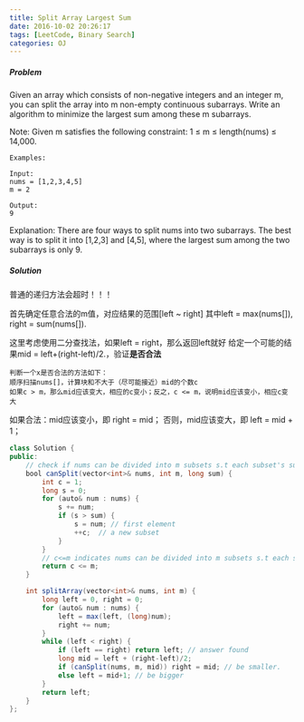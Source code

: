 ```yaml
---
title: Split Array Largest Sum
date: 2016-10-02 20:26:17
tags: [LeetCode, Binary Search]
categories: OJ
---
```


##### Problem
Given an array which consists of non-negative integers and an integer m, you can split the array into m non-empty continuous subarrays. Write an algorithm to minimize the largest sum among these m subarrays.

Note:
Given m satisfies the following constraint: 1 ≤ m ≤ length(nums) ≤ 14,000.

    Examples:

    Input:
    nums = [1,2,3,4,5]
    m = 2

    Output:
    9

Explanation:
There are four ways to split nums into two subarrays.
The best way is to split it into [1,2,3] and [4,5],
where the largest sum among the two subarrays is only 9.


##### Solution
普通的递归方法会超时！！！

首先确定任意合法的m值，对应结果的范围[left ~ right]
其中left = max(nums[]), right = sum(nums[]).

这里考虑使用二分查找法，如果left = right，那么返回left就好
给定一个可能的结果mid = left+(right-left)/2.，验证<b>是否合法</b>

    判断一个x是否合法的方法如下：
    顺序扫描nums[]，计算块和不大于（尽可能接近）mid的个数c
    如果c > m，那么mid应该变大，相应的c变小；反之，c <= m，说明mid应该变小，相应c变大

如果合法：mid应该变小，即 right = mid；
否则，mid应该变大，即 left = mid + 1；

```java
class Solution {
public:
    // check if nums can be divided into m subsets s.t each subset's summation <= sum
    bool canSplit(vector<int>& nums, int m, long sum) {
        int c = 1;
        long s = 0;
        for (auto& num : nums) {
            s += num;
            if (s > sum) {
                s = num; // first element
                ++c;  // a new subset
            }
        }
        // c<=m indicates nums can be divided into m subsets s.t each subset's summation <= sum
        return c <= m;
    }

    int splitArray(vector<int>& nums, int m) {
        long left = 0, right = 0;
        for (auto& num : nums) {
            left = max(left, (long)num);
            right += num;
        }
        while (left < right) {
            if (left == right) return left; // answer found
            long mid = left + (right-left)/2;
            if (canSplit(nums, m, mid)) right = mid; // be smaller.
            else left = mid+1; // be bigger
        }
        return left;
    }
};
```
